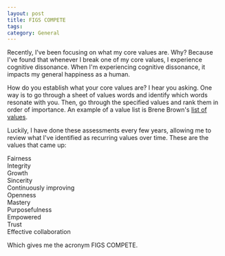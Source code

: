 ```yaml
---
layout: post
title: FIGS COMPETE
tags: 
category: General
---
```

Recently, I've been focusing on what my core values are. Why? Because I've found that whenever I break one of my core values, I experience cognitive dissonance. When I'm experiencing cognitive dissonance, it impacts my general happiness as a human.

How do you establish what your core values are? I hear you asking. One way is to go through a sheet of values words and identify which words resonate with you. Then, go through the specified values and rank them in order of importance. An example of a value list is Brene Brown's [list of values](https://brenebrown.com/resources/dare-to-lead-list-of-values/).

Luckily, I have done these assessments every few years, allowing me to review what I've identified as recurring values over time. These are the values that came up:

Fairness  
Integrity  
Growth  
Sincerity  
Continuously improving  
Openness  
Mastery  
Purposefulness  
Empowered  
Trust  
Effective collaboration  

Which gives me the acronym FIGS COMPETE.  
